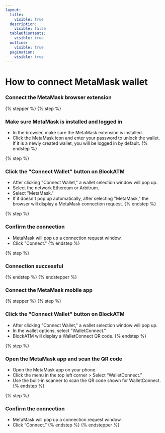 ```yaml
---
layout:
  title:
    visible: true
  description:
    visible: false
  tableOfContents:
    visible: true
  outline:
    visible: true
  pagination:
    visible: true
---
```


# How to connect MetaMask wallet

### Connect the MetaMask browser extension

{% stepper %}
{% step %}
### Make sure MetaMask is installed and logged in

* In the browser, make sure the MetaMask extension is installed.
* Click the MetaMask icon and enter your password to unlock the wallet. If it is a newly created wallet, you will be logged in by default.
{% endstep %}

{% step %}
### Click the "Connect Wallet" button on BlockATM

* After clicking "Connect Wallet," a wallet selection window will pop up.
* Select the network Ethereum or Arbitrum.
* Select "MetaMask."
* If it doesn't pop up automatically, after selecting "MetaMask," the browser will display a MetaMask connection request.
{% endstep %}

{% step %}
### Confirm the connection

* MetaMask will pop up a connection request window.
* Click "Connect."
{% endstep %}

{% step %}
### Connection successful
{% endstep %}
{% endstepper %}

### Connect the MetaMask mobile app

{% stepper %}
{% step %}
### Click the "Connect Wallet" button on BlockATM

* After clicking "Connect Wallet," a wallet selection window will pop up.
* In the wallet options, select "WalletConnect."
* BlockATM will display a WalletConnect QR code.
{% endstep %}

{% step %}
### Open the MetaMask app and scan the QR code

* Open the MetaMask app on your phone.
* Click the menu in the top left corner > Select “WalletConnect.”
* Use the built-in scanner to scan the QR code shown for WalletConnect.
{% endstep %}

{% step %}
### Confirm the connection

* MetaMask will pop up a connection request window.
* Click “Connect.”
{% endstep %}
{% endstepper %}
